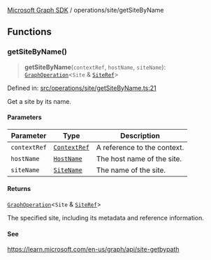 [Microsoft Graph SDK](../../README.md) / operations/site/getSiteByName

## Functions

### getSiteByName()

> **getSiteByName**(`contextRef`, `hostName`, `siteName`): [`GraphOperation`](../../GraphOperation.md#graphoperation)\<`Site` & [`SiteRef`](../../SiteRef.md#siteref)\>

Defined in: [src/operations/site/getSiteByName.ts:21](https://github.com/Future-Secure-AI/microsoft-graph/blob/main/src/operations/site/getSiteByName.ts#L21)

Get a site by its name.

#### Parameters

| Parameter | Type | Description |
| ------ | ------ | ------ |
| `contextRef` | [`ContextRef`](../../ContextRef.md#contextref) | A reference to the context. |
| `hostName` | [`HostName`](../../HostName.md#hostname) | The host name of the site. |
| `siteName` | [`SiteName`](../../SiteName.md#sitename) | The name of the site. |

#### Returns

[`GraphOperation`](../../GraphOperation.md#graphoperation)\<`Site` & [`SiteRef`](../../SiteRef.md#siteref)\>

The specified site, including its metadata and reference information.

#### See

https://learn.microsoft.com/en-us/graph/api/site-getbypath
